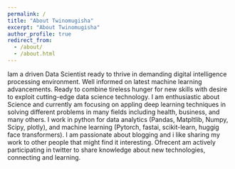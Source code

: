 ```yaml
---
permalink: /
title: "About Twinomugisha"
excerpt: "About Twinomugisha"
author_profile: true
redirect_from: 
  - /about/
  - /about.html
---
```


Iam a driven Data Scientist ready to thrive in demanding digital intelligence processing environment. Well informed on latest machine learning advancements. Ready to combine tireless hunger for new skills with desire to exploit cutting-edge data science technology. I am enthusiastic about Science and currently am focusing on appling deep learning techniques in solving different problems in many fields including health, business, and many others.
I work in python for data analytics (Pandas, Matpltlib, Numpy, Scipy, plotly), and machine learning (Pytorch, fastai, scikit-learn, huggig face transformers). I am passionate about blogging and i like sharing my work to other people that might find it interesting. Ofrecent am actively participating in twitter to share knowledge about new technologies, connecting and learning.
